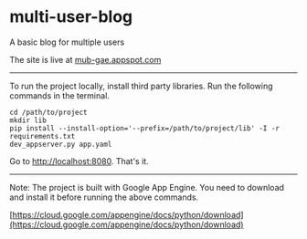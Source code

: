 # multi-user-blog
A basic blog for multiple users

The site is live at [mub-gae.appspot.com](https://mub-gae.appspot.com/blog)

---

To run the project locally, install third party libraries. Run the following commands in the terminal.

```
cd /path/to/project
mkdir lib
pip install --install-option='--prefix=/path/to/project/lib' -I -r requirements.txt
dev_appserver.py app.yaml
```

Go to [http://localhost:8080](http://localhost:8080). That's it.

---

Note: The project is built with Google App Engine. You need to download and install it before running the above commands.

[https://cloud.google.com/appengine/docs/python/download](https://cloud.google.com/appengine/docs/python/download)
